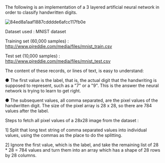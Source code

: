 
The following is an implementation of a 3 layered artificial neural network in order to classify handwritten digits.

![84ed8a1aaf1887cdddde6afcc117fb0e](https://user-images.githubusercontent.com/63066870/115762153-c7703500-a3c0-11eb-9649-c02ec3a3a5ef.png)


Dataset used : MNIST dataset

Training set (60,000 samples) : http://www.pjreddie.com/media/files/mnist_train.csv

Test set (10,000 samples) : http://www.pjreddie.com/media/files/mnist_test.csv

The content of these records, or lines of text, is easy to understand:

● The first value is the label, that is, the actual digit that the handwriting is supposed to represent, such as a "7" or a "9". This is the answer the neural network is trying to learn to get right.

● The subsequent values, all comma separated, are the pixel values of the handwritten digit. The size of the pixel array is 28 x 28, so there are 784 values after the label.

Steps to fetch all pixel values of a 28x28 image from the dataset : 

1] Split that long text string of comma separated values into individual values, using the commas as the place to do the splitting.

2] Ignore the first value, which is the label, and take the remaining list of 28 * 28 = 784 values and turn them into an array which has a shape of 28 rows by 28 columns.

